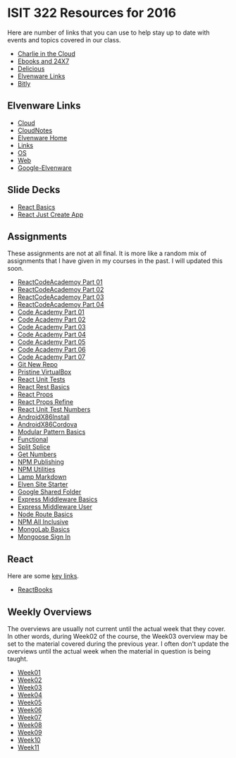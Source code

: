 # ISIT 322 Resources for 2016

Here are number of links that you can use to help stay up to date
with events and topics covered in our class.

- [Charlie in the Cloud](http://bit.ly/V5g8wF)
- [Ebooks and 24X7](http://library.books24x7.com.ezproxy.bellevuecollege.edu/bookshelf.asp)
- [Delicious](https://delicious.com/charliecalvert)
- [Elvenware Links](http://elvenware.com/charlie/links.html)
- [Bitly](http://bitly.com/u/charliecalvert)

## Elvenware Links

- [Cloud](http://www.elvenware.com/charlie/development/cloud/index.shtml)
- [CloudNotes](http://www.elvenware.com/charlie/books/CloudNotes/CloudNotes.html)
- [Elvenware Home](http://www.elvenware.com/charlie/index.html)
- [Links](http://www.elvenware.com/charlie/links.html)
- [OS](http://www.elvenware.com/charlie/os/index.html)
- [Web](http://www.elvenware.com/charlie/development/web/index.html)
- [Google-Elvenware](https://sites.google.com/site/elvenware/)

## Slide Decks

- [React Basics](http://bit.ly/react-basics)
- [React Just Create App](http://bit.ly/jest-cra)

## Assignments

These assignments are not at all final. It is more like a random mix of assignments that I have given in my courses in the past. I will updated this soon.

- [ReactCodeAcademoy Part 01][car01]
- [ReactCodeAcademoy Part 02][car02]
- [ReactCodeAcademoy Part 03][car03]
- [ReactCodeAcademoy Part 04][car04]
- [Code Academy Part 01][cajh01]
- [Code Academy Part 02][cajh02]
- [Code Academy Part 03][cajh03]
- [Code Academy Part 04][cajh04]
- [Code Academy Part 05][cajh05]
- [Code Academy Part 06][cajh06]
- [Code Academy Part 07][cajh07]
- [Git New Repo](http://www.ccalvert.net/books/CloudNotes/Assignments/GitNewRepo.html)
- [Pristine VirtualBox](http://www.ccalvert.net/books/CloudNotes/Assignments/PristineVirtualBox.html)
- [React Unit Tests][rutests]
- [React Rest Basics](http://www.ccalvert.net/books/CloudNotes/Assignments/React/RestBasics.html)
- [React Props](http://www.ccalvert.net/books/CloudNotes/Assignments/React/ReactProps.html)
- [React Props Refine](http://www.ccalvert.net/books/CloudNotes/Assignments/React/ReactPropsRefine.html)
- [React Unit Test Numbers](http://www.ccalvert.net/books/CloudNotes/Assignments/React/UnitTestNumbers.html)
- [AndroidX86Install](http://www.ccalvert.net/books/CloudNotes/Assignments/AndroidX86Install.html)
- [AndroidX86Cordova](http://www.ccalvert.net/books/CloudNotes/Assignments/AndroidX86Cordova.html)
- [Modular Pattern Basics](http://www.ccalvert.net/books/CloudNotes/Assignments/ModularPatternBasics.html)
- [Functional](http://www.ccalvert.net/books/CloudNotes/Assignments/Functional.html)
- [Split Splice](https://github.com/charliecalvert/elven-assignments/tree/master/Week02-SplitSlice)
- [Get Numbers](https://github.com/charliecalvert/elven-assignments/tree/master/Week02-GetNumbers)
- [NPM Publishing](http://www.ccalvert.net/books/CloudNotes/Assignments/NpmPublishing.html)
- [NPM Utilities](http://www.ccalvert.net/books/CloudNotes/Assignments/NpmUtilities.html)
- [Lamp Markdown](http://www.ccalvert.net/books/CloudNotes/Assignments/LampMarkdown.html)
- [Elven Site Starter](http://www.ccalvert.net/books/CloudNotes/Assignments/ElvenSiteStarter.html)
- [Google Shared Folder](http://www.ccalvert.net/books/CloudNotes/Assignments/GoogleSharedFolder.html)
- [Express Middleware Basics](http://www.ccalvert.net/books/CloudNotes/Assignments/ExpressMiddlewareBasics.html)
- [Express Middleware User](http://www.ccalvert.net/books/CloudNotes/Assignments/ExpressMiddlewareUser.html)
- [Node Route Basics](http://www.ccalvert.net/books/CloudNotes/Assignments/NodeRouteBasics.html)
- [NPM All Inclusive](http://www.ccalvert.net/books/CloudNotes/Assignments/NpmAllInclusive.html)
- [MongoLab Basics](http://www.ccalvert.net/books/CloudNotes/Assignments/MongoLabBasics.html)
- [Mongoose Sign In](http://www.ccalvert.net/books/CloudNotes/Assignments/MongooseSignIn.html)

[car01]: http://www.ccalvert.net/books/CloudNotes/Assignments/CodeAcademy/CodeAcademyReact01.html
[car02]: http://www.ccalvert.net/books/CloudNotes/Assignments/CodeAcademy/CodeAcademyReact02.html
[car03]: http://www.ccalvert.net/books/CloudNotes/Assignments/CodeAcademy/CodeAcademyReact03.html
[car04]: http://www.ccalvert.net/books/CloudNotes/Assignments/CodeAcademy/CodeAcademyReact04.html

[cajh01]: http://www.ccalvert.net/books/CloudNotes/Assignments/CodeAcademy01.html
[cajh02]: http://www.ccalvert.net/books/CloudNotes/Assignments/CodeAcademy02.html
[cajh03]: http://www.ccalvert.net/books/CloudNotes/Assignments/CodeAcademy03.html
[cajh04]: http://www.ccalvert.net/books/CloudNotes/Assignments/CodeAcademy04.html
[cajh05]: http://www.ccalvert.net/books/CloudNotes/Assignments/CodeAcademy05.html
[cajh06]: http://www.ccalvert.net/books/CloudNotes/Assignments/CodeAcademy06.html
[cajh07]: http://www.ccalvert.net/books/CloudNotes/Assignments/CodeAcademy07.html

[rutests]: http://www.ccalvert.net/books/CloudNotes/Assignments/React/RestTests.html

## React

Here are some [key links][react-links].

[react-links]: http://www.elvenware.com/charlie/development/web/JavaScript/JavaScriptReact.html#react-links

- [ReactBooks][reactghbook]

[reactghbook]: https://github.com/vhf/free-programming-books/blob/master/javascript-frameworks-resources.md

## Weekly Overviews

The overviews are usually not current until the actual week that they cover. In other words, during Week02 of the course, the Week03 overview may be set to the material covered during the previous year. I often don't update the overviews until the actual week when the material in question is being taught.

- [Week01](http://www.ccalvert.net/books/CloudNotes/Isit322/Isit322-Week01-2017.html)
- [Week02](http://www.ccalvert.net/books/CloudNotes/Isit322/Isit322-Week02-2017.html)
- [Week03](http://www.ccalvert.net/books/CloudNotes/Isit322/Isit322-Week03-2017.html)
- [Week04](http://www.ccalvert.net/books/CloudNotes/Isit322/Isit322-Week04-2017.html)
- [Week05](http://www.ccalvert.net/books/CloudNotes/Isit322/Isit322-Week05-2017.html)
- [Week06](http://www.ccalvert.net/books/CloudNotes/Isit322/Isit322-Week06-2017.html)
- [Week07](http://www.ccalvert.net/books/CloudNotes/Isit322/Isit322-Week07-2017.html)
- [Week08](http://www.ccalvert.net/books/CloudNotes/Isit322/Isit322-Week08-2017.html)
- [Week09](http://www.ccalvert.net/books/CloudNotes/Isit322/Isit322-Week09-2017.html)
- [Week10](http://www.ccalvert.net/books/CloudNotes/Isit322/Isit322-Week10-2017.html)
- [Week11](http://www.ccalvert.net/books/CloudNotes/Isit322/Isit322-Week11-2017.html)
